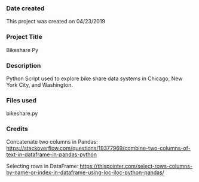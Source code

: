 ### Date created
This project was created on 04/23/2019

### Project Title
Bikeshare Py

### Description
Python Script used to explore bike share data systems in Chicago, New York City, and Washington.

### Files used
bikeshare.py

### Credits
Concatenate two columns in Pandas:
https://stackoverflow.com/questions/19377969/combine-two-columns-of-text-in-dataframe-in-pandas-python

Selecting rows in DataFrame:
https://thispointer.com/select-rows-columns-by-name-or-index-in-dataframe-using-loc-iloc-python-pandas/
